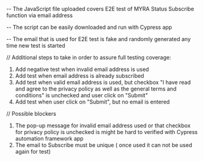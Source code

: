 -- The JavaScript file uploaded covers E2E test of MYRA Status Subscribe function via email address

-- The script can be easily downloaded and run with Cypress app

-- The email that is used for E2E test is fake and randomly generated any time new test is started

// Additional steps to take in order to assure full testing coverage:

1. Add negative test when invalid email address is used
2. Add test when email address is already subscribed
3. Add test when valid email address is used, but checkbox "I have read and agree to the privacy policy as well as the general terms and conditions" is unchecked and user click on "Submit"
4. Add test when user click on "Submit", but no email is entered

// Possible blockers
1. The pop-up message for invalid email address used or that checkbox for privacy policy is unchecked is might be hard to verified with Cypress automation framework app
2. The email to Subscribe must be unique ( once used it can not be used again for test)
